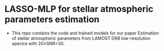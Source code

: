 # LASSO-MLP for stellar atmospheric parameters estimation


- This repo contains the code and trained models for our paper Estimation of stellar atmospheric parameters from LAMOST DR8 low-resolution spectra with 20≤SNR<30.


